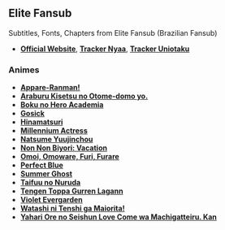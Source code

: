 ## Elite Fansub

Subtitles, Fonts, Chapters from Elite Fansub (Brazilian Fansub)
- **[Official Website](https://elite.fansubs.com.br/)**, **[Tracker Nyaa](https://nyaa.si/user/elitesub)**, **[Tracker Uniotaku](https://tracker.uniotaku.com/teams-view.php?id=42)**


### Animes

- **[Appare-Ranman!](https://github.com/EliteFansubBR/Fansub/tree/main/Animes/Appare-Ranman!)**
- **[Araburu Kisetsu no Otome-domo yo.](https://github.com/EliteFansubBR/Fansub/tree/main/Animes/Araburu%20Kisetsu%20no%20Otome-domo%20yo.)**
- **[Boku no Hero Academia](https://github.com/EliteFansubBR/Fansub/tree/main/Animes/Boku%20no%20Hero%20Academia)**
- **[Gosick](https://github.com/EliteFansubBR/Fansub/tree/main/Animes/Gosick)**
- **[Hinamatsuri](https://github.com/EliteFansubBR/Fansub/tree/main/Animes/Hinamatsuri)**
- **[Millennium Actress](https://github.com/EliteFansubBR/Fansub/tree/main/Animes/Millennium%20Actress)**
- **[Natsume Yuujinchou](https://github.com/EliteFansubBR/Fansub/tree/main/Animes/Natsume%20Yuujinchou)**
- **[Non Non Biyori: Vacation](https://github.com/EliteFansubBR/Fansub/tree/main/Animes/Non%20Non%20Biyori%3A%20Vacation)**
- **[Omoi, Omoware, Furi, Furare](https://github.com/EliteFansubBR/Fansub/tree/main/Animes/Omoi%2C%20Omoware%2C%20Furi%2C%20Furare)**
- **[Perfect Blue](https://github.com/EliteFansubBR/Fansub/tree/main/Animes/Perfect%20Blue)**
- **[Summer Ghost](https://github.com/EliteFansubBR/Fansub/tree/main/Animes/Summer%20Ghost)**
- **[Taifuu no Nuruda](https://github.com/EliteFansubBR/Fansub/tree/main/Animes/Taifuu%20no%20Nuruda)**
- **[Tengen Toppa Gurren Lagann](https://github.com/EliteFansubBR/Fansub/tree/main/Animes/Tengen%20Toppa%20Gurren%20Lagann)**
- **[Violet Evergarden](https://github.com/EliteFansubBR/Fansub/tree/main/Animes/Violet%20Evergarden)**
- **[Watashi ni Tenshi ga Maiorita!](https://github.com/EliteFansubBR/Fansub/tree/main/Animes/Watashi%20ni%20Tenshi%20ga%20Maiorita!)**
- **[Yahari Ore no Seishun Love Come wa Machigatteiru. Kan](https://github.com/EliteFansubBR/Fansub/tree/main/Animes/Yahari%20Ore%20no%20Seishun%20Love%20Come%20wa%20Machigatteiru.%20Kan)**